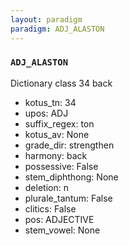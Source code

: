 ```yaml
---
layout: paradigm
paradigm: ADJ_ALASTON
---
```

### ` ADJ_ALASTON `

Dictionary class 34 back
* kotus_tn: 34
* upos: ADJ
* suffix_regex: ton
* kotus_av: None
* grade_dir: strengthen
* harmony: back
* possessive: False
* stem_diphthong: None
* deletion: n
* plurale_tantum: False
* clitics: False
* pos: ADJECTIVE
* stem_vowel: None
